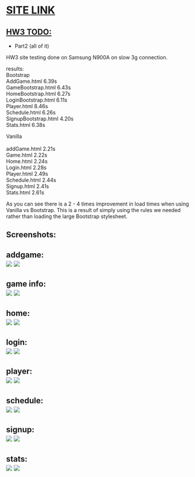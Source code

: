 # [SITE LINK](https://teamtracker-df799.firebaseapp.com)

## [HW3 TODO:](http://classes.pint.com/cse134b/homework/hw2.html)
- Part2 (all of it)

HW3 site testing done on Samsung N900A on slow 3g connection.

results:<br>
Bootstrap<br>
AddGame.html			    6.39s<br>
GameBootstrap.html	  6.43s<br>
HomeBootstrap.html	  6.27s<br>
LoginBootstrap.html	  6.11s<br>
Player.html			      8.46s<br>
Schedule.html			    6.26s<br>
SignupBootstrap.html	4.20s<br>
Stats.html			      6.38s<br>

Vanilla<br>				
addGame.html			2.21s<br>
Game.html			    2.22s<br>
Home.html			    2.24s<br>
Login.html			  2.28s<br>
Player.html			  2.49s<br>
Schedule.html			2.44s<br>
Signup.html			  2.41s<br>
Stats.html			  2.61s<br>

As you can see there is a 2 - 4 times improvement in load times when using Vanilla vs Bootstrap. This is a result of simply using the rules we needed rather than loading the large Bootstrap stylesheet.

Screenshots:
--------------------------------------------------------------------------------
addgame: <br>
![](boostrap_screenshots/addgame.png)
![](vanilla_screenshots/addgame.png)
--------------------------------------------------------------------------------
game info: <br>
![](boostrap_screenshots/game.png)
![](vanilla_screenshots/game.png)
--------------------------------------------------------------------------------
home: <br>
![](boostrap_screenshots/home.png)
![](vanilla_screenshots/home.png)
--------------------------------------------------------------------------------
login:<br>
![](boostrap_screenshots/login.png)
![](vanilla_screenshots/login.png)
--------------------------------------------------------------------------------
player:<br>
![](boostrap_screenshots/player.png)
![](vanilla_screenshots/player.png)
--------------------------------------------------------------------------------
schedule:<br>
![](boostrap_screenshots/schedule.png)
![](vanilla_screenshots/schedule.png)
--------------------------------------------------------------------------------
signup:<br>
![](boostrap_screenshots/signup.png)
![](vanilla_screenshots/signup.png)
--------------------------------------------------------------------------------
stats:<br>
![](boostrap_screenshots/stats.png)
![](vanilla_screenshots/stats.png)
--------------------------------------------------------------------------------
